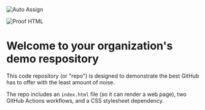 ![Auto Assign](https://github.com/3wmg/demo-repository/actions/workflows/auto-assign.yml/badge.svg)

![Proof HTML](https://github.com/3wmg/demo-repository/actions/workflows/proof-html.yml/badge.svg)

# Welcome to your organization's demo respository
This code repository (or "repo") is designed to demonstrate the best GitHub has to offer with the least amount of noise.

The repo includes an `index.html` file (so it can render a web page), two GitHub Actions workflows, and a CSS stylesheet dependency.
